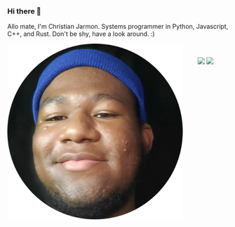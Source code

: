 ### Hi there 👋

<!--
**kyeou/kyeou** is a ✨ _special_ ✨ repository because its `README.md` (this file) appears on your GitHub profile.

Here are some ideas to get you started:

- 🔭 I’m currently working on ...
- 🌱 I’m currently learning ...
- 👯 I’m looking to collaborate on ...
- 🤔 I’m looking for help with ...
- 💬 Ask me about ...
- 📫 How to reach me: ...
- 😄 Pronouns: ...
- ⚡ Fun fact: ...
-->




Allo mate, I'm Christian Jarmon. Systems programmer in Python, Javascript, C++, and Rust. Don't be shy, have a look around. :)

<img align="left" src="me.png" width = 400>

<br>

<p align = "center">
  <img src = "https://github-readme-stats.vercel.app/api?username=kyeou&show_icons=true&" width = 400>
  <img src = "https://github-readme-streak-stats.herokuapp.com?user=kyeou&hide_border=true" width = 400>
</p>
